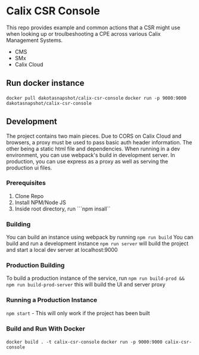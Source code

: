 # Calix CSR Console
This repo provides example and common actions that a CSR might use when looking up or troulbeshooting a CPE across various Calix Management Systems. 
* CMS
* SMx
* Calix Cloud

## Run docker instance
```docker pull dakotasnapshot/calix-csr-console```
```docker run -p 9000:9000 dakotasnapshot/calix-csr-console```

## Development
The project contains two main pieces. Due to CORS on Calix Cloud and browsers, a proxy must be used to pass basic auth header information. The other being a static html file and dependencies. When running in a dev environment, you can use webpack's build in development server. In production, you can use express as a proxy as well as serving the production ui files. 

### Prerequisites
1) Clone Repo
2) Install NPM/Node JS
3) Inside root directory, run ```npm insall``

### Building
You can build an instance using webpack by running ```npm run build```
You can build and run a development instance ```npm run server``` will build the project and start a local dev server at localhost:9000

### Production Building
To build a production instance of the service, run ```npm run build-prod && npm run build-prod-server``` this will build the UI and server proxy

### Running a Production Instance 
```npm start``` - This will only work if the project has been built

### Build and Run With Docker
```docker build . -t calix-csr-console```
```docker run -p 9000:9000 calix-csr-console```
